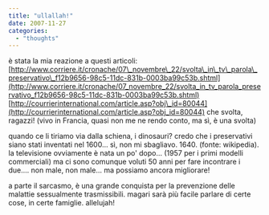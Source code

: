 ```yaml
---
title: "ullallah!"
date: 2007-11-27
categories: 
  - "thoughts"
---
```


è stata la mia reazione a questi articoli: [http://www.corriere.it/cronache/07\_novembre\_22/svolta\_in\_tv\_parola\_preservativo\_f12b9656-98c5-11dc-831b-0003ba99c53b.shtml](http://www.corriere.it/cronache/07_novembre_22/svolta_in_tv_parola_preservativo_f12b9656-98c5-11dc-831b-0003ba99c53b.shtml) [http://courrierinternational.com/article.asp?obj\_id=80044](http://courrierinternational.com/article.asp?obj_id=80044) che svolta, ragazzi! (vivo in Francia, quasi non me ne rendo conto, ma sì, è una svolta)

quando ce li tiriamo via dalla schiena, i dinosauri? credo che i preservativi siano stati inventati nel 1600... sì, non mi sbagliavo. 1640. (fonte: wikipedia). la televisione ovviamente è nata un po' dopo... (1957 per i primi modelli commerciali) ma ci sono comunque voluti 50 anni per fare incontrare i due.... non male, non male... ma possiamo ancora migliorare!

a parte il sarcasmo, è una grande conquista per la prevenzione delle malattie sessualmente trasmissibili. magari sarà più facile parlare di certe cose, in certe famiglie. allelujah!
